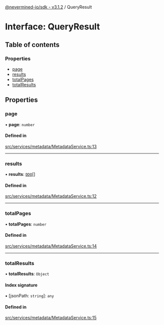 [@nevermined-io/sdk - v3.1.2](../code-reference.md) / QueryResult

# Interface: QueryResult

## Table of contents

### Properties

- [page](QueryResult.md#page)
- [results](QueryResult.md#results)
- [totalPages](QueryResult.md#totalpages)
- [totalResults](QueryResult.md#totalresults)

## Properties

### page

• **page**: `number`

#### Defined in

[src/services/metadata/MetadataService.ts:13](https://github.com/nevermined-io/sdk-js/blob/13ea3fecbb7390165ec2f4641a0fe92a7537a21d/src/services/metadata/MetadataService.ts#L13)

---

### results

• **results**: [`DDO`](../classes/DDO.md)[]

#### Defined in

[src/services/metadata/MetadataService.ts:12](https://github.com/nevermined-io/sdk-js/blob/13ea3fecbb7390165ec2f4641a0fe92a7537a21d/src/services/metadata/MetadataService.ts#L12)

---

### totalPages

• **totalPages**: `number`

#### Defined in

[src/services/metadata/MetadataService.ts:14](https://github.com/nevermined-io/sdk-js/blob/13ea3fecbb7390165ec2f4641a0fe92a7537a21d/src/services/metadata/MetadataService.ts#L14)

---

### totalResults

• **totalResults**: `Object`

#### Index signature

▪ [jsonPath: `string`]: `any`

#### Defined in

[src/services/metadata/MetadataService.ts:15](https://github.com/nevermined-io/sdk-js/blob/13ea3fecbb7390165ec2f4641a0fe92a7537a21d/src/services/metadata/MetadataService.ts#L15)
